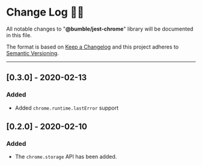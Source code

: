 # **Change Log** 📜📝

All notable changes to "**@bumble/jest-chrome**" library will be
documented in this file.

The format is based on
[Keep a Changelog](https://keepachangelog.com/en/1.0.0/) and this
project adheres to
[Semantic Versioning](https://semver.org/spec/v2.0.0.html).

---

## [**0.3.0**] - 2020-02-13

### Added

- Added `chrome.runtime.lastError` support

## [**0.2.0**] - 2020-02-10

### Added

- The `chrome.storage` API has been added.
